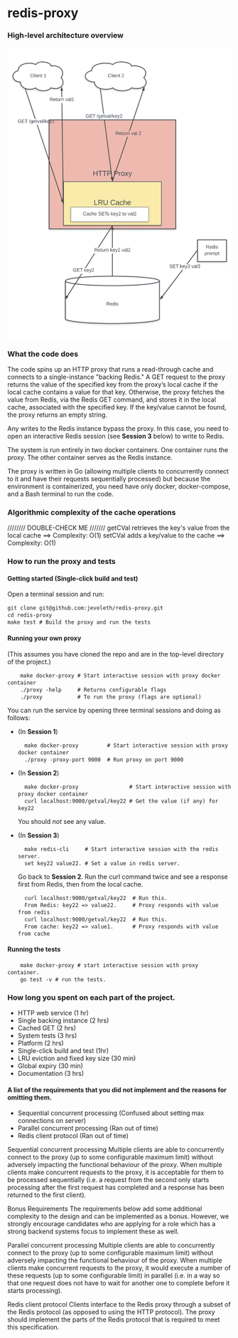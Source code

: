 # redis-proxy

### High-level architecture overview
![alt text](ProxyArchitecture.png "Proxy Architecture")

### What the code does
The code spins up an HTTP proxy that runs a read-through cache and connects to a single-instance "backing Redis." 
A GET request to the proxy returns the value of the specified key from the proxy’s local cache if the local cache contains a value for that key. Otherwise, the proxy fetches the value from Redis, via the Redis GET command, and stores it in the local cache, associated with the specified key. If the key/value cannot be found, the proxy returns an empty string.

Any writes to the Redis instance bypass the proxy. In this case, you need to open an interactive Redis session (see **Session 3** below) to write to Redis.

The system is run entirely in two docker containers. One container runs the proxy. The other container serves as the Redis instance.

The proxy is written in Go (allowing multiple clients to concurrently connect to it and have their requests sequentially processed) but because the environment is containerized, you need have only docker, docker-compose, and a Bash terminal to run the code.

### Algorithmic complexity of the cache operations
//////// DOUBLE-CHECK ME ///////
getCVal retrieves the key's value from the local cache ==> Complexity: O(1)
setCVal adds a key/value to the cache ==> Complexity: O(1)
### How to run the proxy and tests

#### Getting started (Single-click build and test)
Open a terminal session and run:

    git clone git@github.com:jeveleth/redis-proxy.git
    cd redis-proxy
    make test # Build the proxy and run the tests

#### Running your own proxy
(This assumes you have cloned the repo and are in the top-level directory of the project.)

        make docker-proxy # Start interactive session with proxy docker container
        ./proxy -help     # Returns configurable flags
        ./proxy           # To run the proxy (flags are optional)

 You can run the service by opening three terminal sessions and doing as follows:
* (In **Session 1**)

        make docker-proxy         # Start interactive session with proxy docker container
        ./proxy -proxy-port 9000  # Run proxy on port 9000

* (In **Session 2**)

        make docker-proxy                # Start interactive session with proxy docker container
        curl localhost:9000/getval/key22 # Get the value (if any) for key22

    You should *not* see any value.

* (In **Session 3**)

        make redis-cli     # Start interactive session with the redis server.
        set key22 value22. # Set a value in redis server.

    Go back to **Session 2**. Run the curl command twice and see a response first from Redis, then from the local cache.

        curl localhost:9000/getval/key22  # Run this.
        From Redis: key22 => value22.     # Proxy responds with value from redis
        curl localhost:9000/getval/key22  # Run this.
        From cache: key22 => value1.      # Proxy responds with value from cache

#### Running the tests

        make docker-proxy # start interactive session with proxy container.
        go test -v # run the tests.

### How long you spent on each part of the project.
* HTTP web service (1 hr)
* Single backing instance (2 hrs)
* Cached GET (2 hrs)
* System tests (3 hrs)
* Platform (2 hrs)
* Single-click build and test (1hr)
* LRU eviction and fixed key size (30 min)
* Global expiry (30 min)
* Documentation (3 hrs) 

#### A list of the requirements that you did not implement and the reasons for omitting them.
* Sequential concurrent processing (Confused about setting max connections on server)
* Parallel concurrent processing (Ran out of time)
* Redis client protocol (Ran out of time)





 <!-- TODO -->
Sequential concurrent processing
Multiple clients are able to concurrently connect to the proxy (up to some configurable maximum limit) without adversely impacting the functional behaviour of the proxy. When multiple clients make concurrent requests to the proxy, it is acceptable for them to be processed sequentially (i.e. a request from the second only starts processing after the first request has completed and a response has been returned to the first client).


Bonus Requirements
The requirements below add some additional complexity to the design and can be implemented as a bonus. However, we strongly encourage candidates who are applying for a role which has a strong backend systems focus to implement these as well.

Parallel concurrent processing
Multiple clients are able to concurrently connect to the proxy (up to some configurable maximum limit) without adversely
impacting the functional behaviour of the proxy. When multiple clients make concurrent requests to the proxy, it would execute a number of these requests (up to some configurable limit) in parallel (i.e. in a way so that one request does not have to wait for another one to complete before it starts processing).

Redis client protocol
Clients interface to the Redis proxy through a subset of the Redis protocol (as opposed to using the HTTP protocol). The proxy should implement the parts of the Redis protocol that is required to meet this specification.
